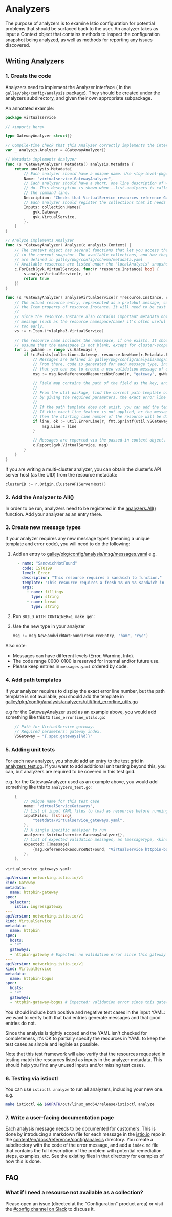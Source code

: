 # Analyzers

The purpose of analyzers is to examine Istio configuration for potential problems that should be surfaced back to the user. An analyzer takes as input a Context object that contains methods to inspect the configuration snapshot being analyzed, as well as methods for reporting any issues discovered.

## Writing Analyzers

### 1. Create the code

Analyzers need to implement the Analyzer interface ( in the `galley/pkg/config/analysis` package). They should be created under the analyzers subdirectory, and given their own appropriate subpackage.

An annotated example:

```go
package virtualservice

// <imports here>

type GatewayAnalyzer struct{}

// Compile-time check that this Analyzer correctly implements the interface
var _ analysis.Analyzer = &GatewayAnalyzer{}

// Metadata implements Analyzer
func (s *GatewayAnalyzer) Metadata() analysis.Metadata {
    return analysis.Metadata{
        // Each analyzer should have a unique name. Use <top-level-pkg>.<struct type>
        Name: "virtualservice.GatewayAnalyzer",
        // Each analyzer should have a short, one line description of what they
        // do. This description is shown when --list-analyzers is called via
        // the command line.
        Description: "Checks that VirtualService resources reference Gateways that exist",
        // Each analyzer should register the collections that it needs to use as input.
        Inputs: collection.Names{
            gvk.Gateway,
            gvk.VirtualService,
        },
    }
}

// Analyze implements Analyzer
func (s *GatewayAnalyzer) Analyze(c analysis.Context) {
    // The context object has several functions that let you access the configuration resources
    // in the current snapshot. The available collections, and how they map to k8s resources,
    // are defined in galley/pkg/config/schema/metadata.yaml
    // Available resources are listed under the "localAnalysis" snapshot in that file.
    c.ForEach(gvk.VirtualService, func(r *resource.Instance) bool {
        s.analyzeVirtualService(r, c)
        return true
    })
}

func (s *GatewayAnalyzer) analyzeVirtualService(r *resource.Instance, c analysis.Context) {
    // The actual resource entry, represented as a protobuf message, can be obtained via
    // the Item property of resource.Instance. It will need to be cast to the appropriate type.
    //
    // Since the resource.Instance also contains important metadata not included in the protobuf
    // message (such as the resource namespace/name) it's often useful to not do this casting
    // too early.
    vs := r.Item.(*v1alpha3.VirtualService)

    // The resource name includes the namespace, if one exists. It should generally be safe to
    // assume that the namespace is not blank, except for cluster-scoped resources.
    for i, gwName := range vs.Gateways {
        if !c.Exists(collections.Gateway, resource.NewName(r.Metadata.FullName.Namespace, gwName)) {
            // Messages are defined in galley/pkg/config/analysis/msg/messages.yaml
            // From there, code is generated for each message type, including a constructor function
            // that you can use to create a new validation message of each type.
            msg := msg.NewReferencedResourceNotFound(r, "gateway", gwName)

            // Field map contains the path of the field as the key, and its line number as the value was stored in the resource.
            //
            // From the util package, find the correct path template of the field that needs to be analyzed, and
            // by giving the required parameters, the exact error line number can be found for the message for final displaying.
            //
            // If the path template does not exist, you can add the template in util/find_errorline_utils.go for future use.
            // If this exact line feature is not applied, or the message does not have a specific field like SchemaValidationError,
            // then the starting line number of the resource will be displayed instead.
            if line, ok := util.ErrorLine(r, fmt.Sprintf(util.VSGateway, i)); ok {
                msg.Line = line
            }

            // Messages are reported via the passed-in context object.
            c.Report(gvk.VirtualService, msg)
        }
    }
}
```

If you are writing a multi-cluster analyzer, you can obtain the cluster's API server host (as the UID) from the resource metadata:

```go
clusterID := r.Origin.ClusterAPIServerHost()
```

### 2. Add the Analyzer to All()

In order to be run, analyzers need to be registered in the [analyzers.All()](https://github.com/istio/istio/blob/master/pkg/config/analysis/analyzers/all.go) function. Add your analyzer as an entry there.

### 3. Create new message types

If your analyzer requires any new message types (meaning a unique template and error code), you will need to do the following:

1. Add an entry to [galley/pkg/config/analysis/msg/messages.yaml](https://github.com/istio/istio/blob/master/pkg/config/analysis/msg/messages.yaml) e.g.

    ```yaml
      - name: "SandwichNotFound"
        code: IST0199
        level: Error
        description: "This resource requires a sandwich to function."
        template: "This resource requires a fresh %s on %s sandwich in order to run."
        args:
          - name: fillings
            type: string
          - name: bread
            type: string
    ```

1. Run `BUILD_WITH_CONTAINER=1 make gen`:

1. Use the new type in your analyzer

    ```go
    msg := msg.NewSandwichNotFound(resourceEntry, "ham", "rye")
    ```

Also note:

* Messages can have different levels (Error, Warning, Info).
* The code range 0000-0100 is reserved for internal and/or future use.
* Please keep entries in `messages.yaml` ordered by code.

### 4. Add path templates

If your analyzer requires to display the exact error line number, but the path template is not available, you should
add the template in [galley/pkg/config/analysis/analyzers/util/find_errorline_utils.go](https://github.com/istio/istio/blob/master/pkg/config/analysis/analyzers/util/find_errorline_utils.go)

e.g for the GatewayAnalyzer used as an example above, you would add something like this to `find_errorline_utils.go`:

```go
    // Path for VirtualService gateway.
    // Required parameters: gateway index.
    VSGateway = "{.spec.gateways[%d]}"
```

### 5. Adding unit tests

For each new analyzer, you should add an entry to the test grid in
[analyzers_test.go](https://github.com/istio/istio/blob/master/pkg/config/analysis/analyzers/analyzers_test.go).
If you want to add additional unit testing beyond this, you can, but analyzers are required to be covered in this test grid.

e.g. for the GatewayAnalyzer used as an example above, you would add something like this to `analyzers_test.go`:

```go
    {
        // Unique name for this test case
        name: "virtualServiceGateways",
        // List of input YAML files to load as resources before running analysis
        inputFiles: []string{
            "testdata/virtualservice_gateways.yaml",
        },
        // A single specific analyzer to run
        analyzer: &virtualservice.GatewayAnalyzer{},
        // List of expected validation messages, as (messageType, <kind> <name>[.<namespace>]) tuples
        expected: []message{
            {msg.ReferencedResourceNotFound, "VirtualService httpbin-bogus"},
        },
    },
```

`virtualservice_gateways.yaml`:

```yaml
apiVersion: networking.istio.io/v1
kind: Gateway
metadata:
  name: httpbin-gateway
spec:
  selector:
    istio: ingressgateway
---
apiVersion: networking.istio.io/v1
kind: VirtualService
metadata:
  name: httpbin
spec:
  hosts:
  - "*"
  gateways:
  - httpbin-gateway # Expected: no validation error since this gateway exists
---
apiVersion: networking.istio.io/v1
kind: VirtualService
metadata:
  name: httpbin-bogus
spec:
  hosts:
  - "*"
  gateways:
  - httpbin-gateway-bogus # Expected: validation error since this gateway does not exist
```

You should include both positive and negative test cases in the input YAML: we want to verify both that bad entries
generate messages and that good entries do not.

Since the analysis is tightly scoped and the YAML isn't checked for completeness, it's OK to partially specify the
resources in YAML to keep the test cases as simple and legible as possible.

Note that this test framework will also verify that the resources requested in testing match the resources listed as
inputs in the analyzer metadata. This should help you find any unused inputs and/or missing test cases.

### 6. Testing via istioctl

You can use `istioctl analyze` to run all analyzers, including your new one. e.g.

```sh
make istioctl && $GOPATH/out/linux_amd64/release/istioctl analyze
```

### 7. Write a user-facing documentation page

Each analysis message needs to be documented for customers. This is done by introducing a markdown file for
each message in the [istio.io](https://github.com/istio/istio.io) repo in the [content/en/docs/reference/config/analysis](https://github.com/istio/istio.io/tree/master/content/en/docs/reference/config/analysis) directory. You create
a subdirectory with the code of the error message, and add a `index.md` file that contains the
full description of the problem with potential remediation steps, examples, etc. See the existing
files in that directory for examples of how this is done.

## FAQ

### What if I need a resource not available as a collection?

Please open an issue (directed at the "Configuration" product area) or visit the
[\#config channel on Slack](https://istio.slack.com/messages/C7KSV4AHJ) to discuss it.
